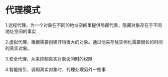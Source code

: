 # 代理模式

1.远程代理，为一个对象在不同的地址空间里提供局部代表，隐藏对象存在于不同地址空间的事实

2.虚拟代理，根据需要创建开销很大的对象。通过他来存放实例化需要很长的时间的真实对象。

3.安全代理，从来控制真实对象访问时的权限

4.智能指引，调用真实对象时，代理处理另外一些事